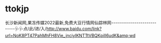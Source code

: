 # ttokjp
长沙新闻网,果冻传媒2022最新,免费大豆行情网仙踪林网----------------------------🩺🩺点/此/进/入/http://www.baidu.com/link?url=NoK8PT47PahMhFH8Vie_jnciyIKNTTtVBQKpill6udK&amp;wd
